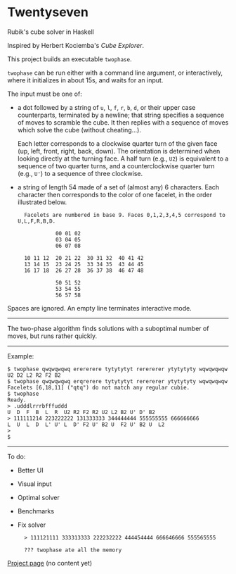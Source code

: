 Twentyseven
===========

Rubik's cube solver in Haskell

Inspired by Herbert Kociemba's
*Cube Explorer*.

This project builds an executable `twophase`.

`twophase` can be run either with a command line argument,
or interactively, where it initializes in about 15s,
and waits for an input.

The input must be one of:
- a dot followed by a string of `u`, `l`, `f`, `r`, `b`, `d`,
  or their upper case counterparts,
  terminated by a newline;
  that string specifies a sequence of moves to scramble the cube.
  It then replies with a sequence of moves which solve the cube
  (without cheating...).

  Each letter corresponds to a clockwise quarter turn of the given face
  (up, left, front, right, back, down).
  The orientation is determined when looking directly at the turning face.
  A half turn (e.g., `U2`) is equivalent to a sequence of two quarter turns,
  and a counterclockwise quarter turn (e.g., `U'`) to a sequence of three
  clockwise.
- a string of length 54 made of a set of (almost any) 6 characters.
  Each character then corresponds to the color of one facelet,
  in the order illustrated below.

        Facelets are numbered in base 9. Faces 0,1,2,3,4,5 correspond to U,L,F,R,B,D.
    
                  00 01 02
                  03 04 05
                  06 07 08
              
        10 11 12  20 21 22  30 31 32  40 41 42
        13 14 15  23 24 25  33 34 35  43 44 45
        16 17 18  26 27 28  36 37 38  46 47 48
    
                  50 51 52
                  53 54 55
                  56 57 58

Spaces are ignored.
An empty line terminates interactive mode.

---

The two-phase algorithm finds solutions with a suboptimal number of moves,
but runs rather quickly.

---

Example:

    $ twophase qwqwqwqwq erererere tytytytyt rerererer ytytytyty wqwqwqwqw
    U2 D2 L2 R2 F2 B2
    $ twophase qwqwqwqwq erqrerere tytytytyt rerererer ytytytyty wqwqwqwqw
    Facelets [6,18,11] ("qtq") do not match any regular cubie.
    $ twophase
    Ready.
    > .udddlrrrbfffuddd
    U  D  F  B  L  R  U2 R2 F2 R2 U2 L2 B2 U' D' B2
    > 111111214 223222222 131333333 344444444 555555555 666666666
    L  U  L  D  L' U' L  D' F2 U' B2 U  F2 U' B2 U  L2
    >
    $

---

To do:
- Better UI
- Visual input
- Optimal solver
- Benchmarks
- Fix solver

        > 111121111 333313333 222232222 444454444 666646666 555565555
        
        ??? twophase ate all the memory

[Project page](https://lysxia.github.io/twentyseven) (no content yet)
